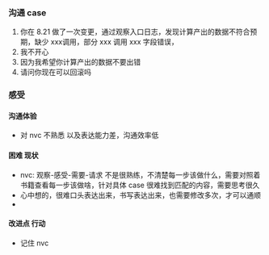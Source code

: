 



### 沟通 case

1. 你在 8.21 做了一次变更，通过观察入口日志，发现计算产出的数据不符合预期，缺少 xxx调用，部分 xxx 调用 xxx 字段错误，
2. 我不开心
3. 因为我希望你计算产出的数据不要出错
4. 请问你现在可以回滚吗



### 感受

#### 沟通体验

- 对 nvc 不熟悉 以及表达能力差，沟通效率低

#### 困难 现状

- nvc: 观察-感受-需要-请求 不是很熟练，不清楚每一步该做什么，需要对照着书籍查看每一步该做啥，针对具体 case 很难找到匹配的内容，需要思考很久
- 心中想的，很难口头表达出来，书写表达出来，也需要修改多次，才可以通顺
- 

#### 改进点 行动

- 记住 nvc







